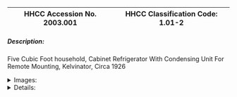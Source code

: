 | **HHCC Accession No. 2003.001** |**HHCC Classification Code:  1.01-2**|
| ----------- | ----------- |

##### Description:
Five Cubic Foot household, Cabinet Refrigerator With Condensing Unit For Remote Mounting, Kelvinator, Circa 1926


<details>
	<summary>Images:</summary>
<div class="gallery gallery-wrapper--full" contenteditable="false" data-is-empty="false" data-translation="Add images" data-columns="6">
<figure class="gallery__item"><a href="#DOMAIN_NAME#gallery/1.01-2.jpg" data-size="512x768"><img src="#DOMAIN_NAME#gallery/1.01-2-thumbnail.jpg" alt="" width="512" height="768"></a></figure>
<figure class="gallery__item"><a href="#DOMAIN_NAME#gallery/1.01-2a.jpg" data-size="512x768"><img src="#DOMAIN_NAME#gallery/1.01-2a-thumbnail.jpg" alt="" width="512" height="768"></a></figure>
<figure class="gallery__item"><a href="#DOMAIN_NAME#gallery/1.01-2b.jpg" data-size="512x768"><img src="#DOMAIN_NAME#gallery/1.01-2b-thumbnail.jpg" alt="" width="512" height="768"></a></figure>
</div>
</details>

<details>
	<summary>Details:</summary>
##### Group:
1.01 Unitary Refrig and A/C Equipment and Systems - Household Cabinet Refrigerators

##### Make:
Kelvinator

##### Manufacturer:
Kelvinator of Canada, London Ontario

##### Model:
See Note #1

##### Serial No.:
See Note #2

##### Size:
26x22x54

##### Weight:
See Note #3

##### Circa:
1927

##### Rating:
Very rare, education, demonstration and research quality

##### Patent Date/Number:
First Pat. No, 1926, US, Canada and principal foreign countries, including China, with Chinese characters on name plate

##### Provenance:
From York County (York Region) Ontario, once a rich agricultural hinterlands, attracting early settlement in the last years of the 18th century. Located on the north slopes of the Oak Ridges Moraine, within 20 miles of Toronto, the County would also attract early ex-urban development, to be come a wealthy market place for the emerging household and consumer technologies of the early and mid 20th century. 
This artifact was discovered in the 1950's in the used stock of T. H. Oliver, Refrigeration and Electric Sales and Service, Aurora, Ontario, an early worker in the field of agricultural, industrial and consumer technology.

##### Type and Design:
Operating system: compression refrigeration type, theoretical Carnot cycle. 
Design: unitary design and construction with: insulated refrigerated cabinet, evaporator and expansion valve, and self-contained refrigerant condensing unit, electric motor driven. 

Air-Cooled Condensing Unit, Type: Self-contained condensing unit with belt driven compressor, single-phase electric motor, and air cooled condenser Design: early open design

##### Construction:
Condensing Unit: Kelvinator condensing unit, 'bread board style', assembled on early, wooden, plywood base in natural oiled finish, with belt driven compressor and motor (original 25 cycle motor replaced in 1948 with 60 cycle), finned forced air cooled condenser and steel tank receiver for 2.1 lb. SO2 refrigerant charge. (See Ref. 1.1, P. 82D). Condensing unit is mounted on 6 in. steel legs with natural rubber foot pads for remote (basement) installation, with 1/4 in. liquid and suction line, copper tubing with SAE flare connections. For detailed specifications see Ref. 1.1 P. 82D 

Cabinet: Construction heavy galvanized brake-formed sheet stock," gauge, wooden cabinet frame and 2 in. cork insulation. See ref 1.1, P. 79D for detailed construction 

Cabinet finished in white " Pyroxylin " ,Original paint finish now chipping badly, 

Hardware replaced with 1930's style hinges and "ice box" style latch Evaporator: in tinned copper plate with copper tubing refrigerant coils, with inner and outer casings with 1" cork insulation, not original with this cabinet

##### Material:


##### Special Features:
This condensing unit, noisy and dirty, often with the smell of sulphur dioxide was designed for "remote" mounting in the basement of the home, to be reconnected to the refrigerator cabinet with copper tubing

##### Accessories:
:

##### Capacities:


##### Performance Characteristics:


##### Operation:


##### Control and Regulation:


##### Targeted Market Segment:


##### Consumer Acceptance:


##### Merchandising:


##### Market Price:


##### Technological Significance:
Unitary Refrigeration Equipment: The idea of a unitary piece of refrigeration or air conditioning equipment was a significant one in its own right, one that had to wait its time. The scientists, engineers and inventors in the early years of the 20th century were intrigued and obsessed with the power of the technology and of its possible market potential. What they saw was the newly discovered principles of physics and heat engines - following, for example, the early works of Carnot, Faraday, Kelvin, and the later work of Perkins, Larsen and Carrier, to name a few. 

They understood the promise of the technology for the public good, not to say its consumer sales potential. Early engineering work advanced on a multiple fronts with development of compressors, heat exchangers, valves and piping variously strung together in configurations that would be found to work, but only after much experimentation.

The arrival of unitary equipment, all those parts organised into a single whole, a single unit of construction, a 'black box', that could be offered to the consumer market was a significant technological and cultural event. Technologically the refrigerator would need to be seen to be safe, reliable, maintainable and useful. As well, in order to attract the development capital needed, it must be seen as potentially saleable and affordable, contributing to life's needs and desires. Its socio- cultural and economic significance was marked, for it would change much. As Canadians we would quickly come enjoy potentially healthier lives, expect new levels of comfort and convenience, with a broader, safer, more diverse and enjoyable diet. 

Canadians would quickly come to think of their day differently, for the day would be defined and punctuated in different ways than ever before, as a result of the introduction of modern, electric, household appliances, of which refrigerators, freezers and room air conditioners would be a central part, by the mid 20th century 

J. M Larsen produced a manually operated household refrigerator of sorts in 1913, but it was not until 1918 that the Kelvinator Company marketed the first automatic, unitary refrigerator for the home. In that year, it is reported to have sold sixty-seven machines. (See Note 1) The historic artifacts in Group 1.00, Unitary Equipment, including significant samplings the early work of Kelvinator of Canada, provide a rare view of the evolution of unitary refrigeration and air conditioning applications, as they evolved in Canada in the first half of the 20th century. 

For those formative years, the artifacts in this Group, 1.00,  are typical of the offerings of the Canadian refrigeration and air conditioning industry. They personified the applications found in the homes, farms and commercial premises of the period for, those that could afford life's new amenities of comfort, convenience and privilege. 

This Specimen: This refrigerator stands as a statement of the earliest, embryonic years of refrigerating technology in Canada. Showing the natural effects of ageing and constant use and repair over its 50 year, active, life span. The condensing unit is in original pristine condition with the exception of the 25 cycle motor replaced at the time of frequency conversion in Ontario in 1948, up to which point the machine had been in constant use. The evaporator is likely not original with this machine, but typical of the brine-tank evaporators used in that period. It was a period in which refrigerators were subject to high maintenance, repair over a long life span.

##### Industrial Significance:
This specimen tells the stories of the early years of the development of the industry in North America, where the commitment of the Industry was to the inherently noisy, mechanically troubled compression refrigeration cycle, with slow speed, often crudely machined "chunking" compressors, open motor drives and fan cooled "whirring" condensers.

The marketing of absorption systems, as an alternative, developed by Electrolux in Europe, and licensed to Servel in Evanseville Ind,. would still be several years away.

The early patent and world-wide registration marks Kelvinator as a pioneer in the field, as well as an aggressive global North American marketer. It had high expectations for industry leadership and domination.

##### Socio-economic Significance:
Possibly one of the earliest household, all electric, self-contained, cabinet refrigerators, coming out of a Canadian manufacturing plant, this machine would be part of the genre that would change for ever the way Canadians would think about their kitchens and the food they eat.

Patent Data: First Pat No. 1920, US, Canada, and principal foreign Countries Extensive list of patents cited, including Chinese characters on name plate, indicative of the international marketing of this product by Kelvinator.

##### Socio-cultural Significance:
The home of the 1920's was not at all used to the sound of electric motors, let alone those that went on and off automatically all day and all night too. Kelvinator's solution in a bid for customer acceptance was this machine with a condensing unit which could be tucked away in the basement out of sight and hopefully out of sound range. 

The"Ice Box Styling"of the cabinet reflects the limited manufacturing methods of the day, but also the natural carryover from the age of the ice box. The electric refrigerator, then, was first imagined as an ice box and configured accordingly.

The predisposition of the industry to ice box styling, with square corners and hardware would persist for many manufacturers well through the 1930's (see items 2 and 3). Kelvinator, however, were producing "modern" styled machines by 1934, in a bid for moving the North American mind set beyond the ice box and so to attract first time buyers. 

The significance of the refigeration cabinet lies not in its presence as a restored showpiece of the early years of the industry. But rather, with its original finish, showing the effects of the many years of natural wear and tear, its significance is in its demonstrated antiquity and the many stories it tells of the years gone by.

##### Donor:
G. Leslie Oliver, The T. H. Oliver HVACR Collection

##### HHCC Storage Location:


##### Tracking:


##### Bibliographic References:
Bibliograhic Note #1 Ref. Modern Refrigeration and Air Conditioning, Althouse and Turnquist, Goodheart-Wilcox Co. Chicago, 1960

##### Notes:
Note #1: Kelvinator Condensing Unit Part No. 12800, Serial 2532C
Note #2: Kelvinator Cabinet and part no. unmarked. Likely part of their "5 1/2 and 9 cu. ft." series built in the early to mid 1920's (See Ref. 1.3, P.54), similar to model 227 (See Ref. 1.1, P. 79D)
Note #3: Wt condensing Unit 80 lbs, Cabinet ? lbs,

##### Related Reports:
:
See Thumb-Nail Profile, THOC doc. OC9908B
</details>
